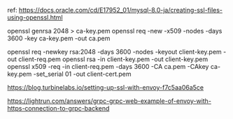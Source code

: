 



ref: https://docs.oracle.com/cd/E17952_01/mysql-8.0-ja/creating-ssl-files-using-openssl.html



openssl genrsa 2048 > ca-key.pem
openssl req -new -x509 -nodes -days 3600 -key ca-key.pem -out ca.pem



openssl req -newkey rsa:2048 -days 3600 -nodes -keyout client-key.pem -out client-req.pem
openssl rsa -in client-key.pem -out client-key.pem
openssl x509 -req -in client-req.pem -days 3600  -CA ca.pem -CAkey ca-key.pem -set_serial 01 -out client-cert.pem



https://blog.turbinelabs.io/setting-up-ssl-with-envoy-f7c5aa06a5ce

https://lightrun.com/answers/grpc-grpc-web-example-of-envoy-with-https-connection-to-grpc-backend

